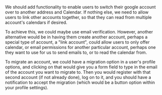 We should add functionality to enable users to switch their google account over
to another address and Calendar. If nothing else, we need to allow users to link
other accounts together, so that they can read from multiple account's calendars
if desired.

To achieve this, we could maybe use email verification. However, another
alternative would be in having them create another account, perhaps a special
type of account, a "link account", could allow users to only offer calendar, or
email permissions for another particular account, perhaps one they want to use
for us to send emails to, or to read the calendar from.

To migrate an account, we could have a migration option in a user's profile
options, and clicking on that would give you a form field to type in the email
of the account you want to migrate to. Then you would register with that second
account (if not already done), log on to it, and you should have a notification
to accept the migration (which would be a button option within your profile
settings).
